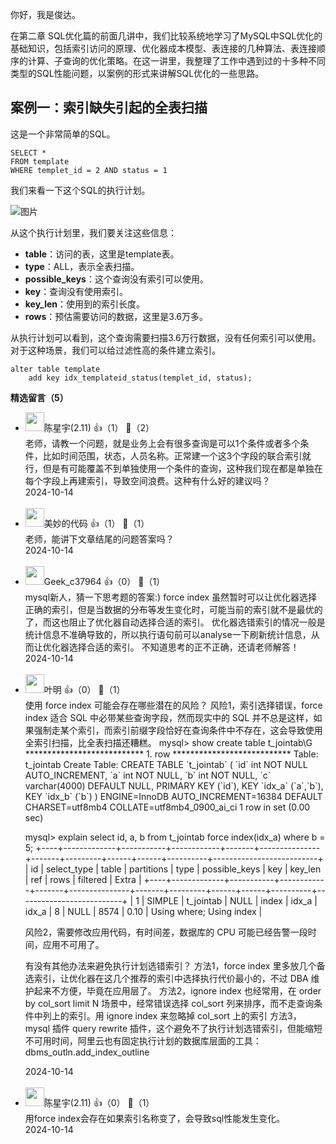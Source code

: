 你好，我是俊达。

在第二章 SQL优化篇的前面几讲中，我们比较系统地学习了MySQL中SQL优化的基础知识，包括索引访问的原理、优化器成本模型、表连接的几种算法、表连接顺序的计算、子查询的优化策略。在这一讲里，我整理了工作中遇到过的十多种不同类型的SQL性能问题，以案例的形式来讲解SQL优化的一些思路。

## 案例一：索引缺失引起的全表扫描

这是一个非常简单的SQL。

```plain
SELECT *
FROM template
WHERE templet_id = 2 AND status = 1
```

我们来看一下这个SQL的执行计划。

![图片](https://static001.geekbang.org/resource/image/yy/08/yy7f412082be832d1e643795fe93f408.png?wh=534x464)

从这个执行计划里，我们要关注这些信息：

- **table**：访问的表，这里是template表。
- **type**：ALL，表示全表扫描。
- **possible\_keys**：这个查询没有索引可以使用。
- **key**：查询没有使用索引。
- **key\_len**：使用到的索引长度。
- **rows**：预估需要访问的数据，这里是3.6万多。

从执行计划可以看到，这个查询需要扫描3.6万行数据，没有任何索引可以使用。对于这种场景，我们可以给过滤性高的条件建立索引。

```plain
alter table template
    add key idx_templateid_status(templet_id, status);
```
<div><strong>精选留言（5）</strong></div><ul>
<li><img src="https://static001.geekbang.org/account/avatar/00/16/22/42/11674804.jpg" width="30px"><span>陈星宇(2.11)</span> 👍（1） 💬（2）<div>老师，请教一个问题，就是业务上会有很多查询是可以1个条件或者多个条件，比如时间范围，状态，人员名称。正常建一个这3个字段的联合索引就行，但是有可能覆盖不到单独使用一个条件的查询，这种我们现在都是单独在每个字段上再建索引，导致空间浪费。这种有什么好的建议吗？</div>2024-10-14</li><br/><li><img src="https://static001.geekbang.org/account/avatar/00/10/f7/b1/982ea185.jpg" width="30px"><span>美妙的代码</span> 👍（1） 💬（1）<div>老师，能讲下文章结尾的问题答案吗？</div>2024-10-14</li><br/><li><img src="https://thirdwx.qlogo.cn/mmopen/vi_32/PiajxSqBRaELGRkoQwpl2jT3Zd1O7ibqYLRzeqo7OxRbRSRVYlJOTvz7KCDS0OqKlm2kibxPQtVzXJeZeRXT0JpgzJEWuYozsV6ziaZ62oIxJrIn5KhHSiaSZKg/132" width="30px"><span>Geek_c37964</span> 👍（0） 💬（1）<div>mysql新人，猜一下思考题的答案:)
force index 虽然暂时可以让优化器选择正确的索引，但是当数据的分布等发生变化时，可能当前的索引就不是最优的了，而这也阻止了优化器自动选择合适的索引。
优化器选错索引的情况一般是统计信息不准确导致的，所以执行语句前可以analyse一下刷新统计信息，从而让优化器选择合适的索引。
不知道思考的正不正确，还请老师解答！</div>2024-10-14</li><br/><li><img src="https://static001.geekbang.org/account/avatar/00/15/8d/4d/992070e8.jpg" width="30px"><span>叶明</span> 👍（0） 💬（1）<div>使用 force index 可能会存在哪些潜在的风险？
风险1，索引选择错误，force index 适合 SQL 中必带某些查询字段，然而现实中的 SQL 并不总是这样，如果强制走某个索引，而索引前缀字段恰好在查询条件中不存在，这会导致使用全索引扫描，比全表扫描还糟糕。
mysql&gt; show create table t_jointab\G
*************************** 1. row ***************************
       Table: t_jointab
Create Table: CREATE TABLE `t_jointab` (
  `id` int NOT NULL AUTO_INCREMENT,
  `a` int NOT NULL,
  `b` int NOT NULL,
  `c` varchar(4000) DEFAULT NULL,
  PRIMARY KEY (`id`),
  KEY `idx_a` (`a`,`b`),
  KEY `idx_b` (`b`)
) ENGINE=InnoDB AUTO_INCREMENT=16384 DEFAULT CHARSET=utf8mb4 COLLATE=utf8mb4_0900_ai_ci
1 row in set (0.00 sec)

mysql&gt; explain select id, a, b from t_jointab force index(idx_a) where b = 5;
+----+-------------+-----------+------------+-------+---------------+-------+---------+------+------+----------+--------------------------+
| id | select_type | table     | partitions | type  | possible_keys | key   | key_len | ref  | rows | filtered | Extra                    |
+----+-------------+-----------+------------+-------+---------------+-------+---------+------+------+----------+--------------------------+
|  1 | SIMPLE      | t_jointab | NULL       | index | idx_a         | idx_a | 8       | NULL | 8574 |     0.10 | Using where; Using index |

风险2，需要修改应用代码，有时间差，数据库的 CPU 可能已经告警一段时间，应用不可用了。

有没有其他办法来避免执行计划选错索引？
方法1，force index 里多放几个备选索引，让优化器在这几个推荐的索引中选择执行代价最小的，不过 DBA 维护起来不方便，毕竟在应用层了。
方法2，ignore index 也经常用，在 order by col_sort limit N 场景中，经常错误选择 col_sort 列来排序，而不走查询条件中列上的索引。用 ignore index 来忽略掉 col_sort 上的索引
方法3，mysql 插件 query rewrite 插件，这个避免不了执行计划选错索引，但能缩短不可用时间，阿里云也有固定执行计划的数据库层面的工具：dbms_outln.add_index_outline</div>2024-10-14</li><br/><li><img src="https://static001.geekbang.org/account/avatar/00/16/22/42/11674804.jpg" width="30px"><span>陈星宇(2.11)</span> 👍（0） 💬（1）<div>用force index会存在如果索引名称变了，会导致sql性能发生变化。</div>2024-10-14</li><br/>
</ul>